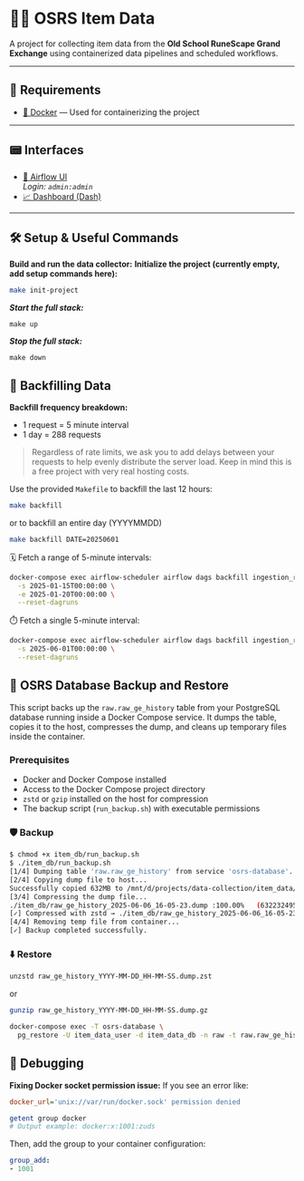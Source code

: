 # 🧙‍♂️ OSRS Item Data

A project for collecting item data from the **Old School RuneScape Grand Exchange** using containerized data pipelines and scheduled workflows.

---

## 🧰 Requirements

- [🐳 Docker](https://www.docker.com/) — Used for containerizing the project

---

## 📟 Interfaces

- [📅 Airflow UI](http://localhost:8080/home)  
  *Login: `admin:admin`*
- [📈 Dashboard (Dash)](http://localhost:8050)

---

## 🛠️ Setup & Useful Commands

**Build and run the data collector:**
**Initialize the project (currently empty, add setup commands here):**
```bash
make init-project
```
***Start the full stack:***
```
make up
```
***Stop the full stack:***
```
make down
```

## 🔁 Backfilling Data
**Backfill frequency breakdown:**
- 1 request = 5 minute interval
- 1 day = 288 requests
> Regardless of rate limits, we ask you to add delays between your requests to help evenly distribute the server load. Keep in mind this is a free project with very real hosting costs.

Use the provided `Makefile` to backfill the last 12 hours:
```bash
make backfill
```

or to backfill an entire day (YYYYMMDD)
```bash
make backfill DATE=20250601
```

🗓️ Fetch a range of 5-minute intervals:
```bash
docker-compose exec airflow-scheduler airflow dags backfill ingestion_raw_ge_history \
  -s 2025-01-15T00:00:00 \
  -e 2025-01-20T00:00:00 \
  --reset-dagruns
```

⏱️ Fetch a single 5-minute interval:
```bash
docker-compose exec airflow-scheduler airflow dags backfill ingestion_raw_ge_history \
  -s 2025-06-01T00:00:00 \
  --reset-dagruns
```

## 🔁 OSRS Database Backup and Restore
This script backs up the `raw.raw_ge_history` table from your PostgreSQL database running inside a Docker Compose service. 
It dumps the table, copies it to the host, compresses the dump, and cleans up temporary files inside the container.

### Prerequisites

- Docker and Docker Compose installed
- Access to the Docker Compose project directory
- `zstd` or `gzip` installed on the host for compression
- The backup script (`run_backup.sh`) with executable permissions

### 🛡️ Backup
```bash
$ chmod +x item_db/run_backup.sh
$ ./item_db/run_backup.sh
[1/4] Dumping table 'raw.raw_ge_history' from service 'osrs-database'...
[2/4] Copying dump file to host...
Successfully copied 632MB to /mnt/d/projects/data-collection/item_data/item_db/raw_ge_history_2025-06-06_16-05-23.dump
[3/4] Compressing the dump file...
./item_db/raw_ge_history_2025-06-06_16-05-23.dump :100.00%   (632232495 => 632245189 bytes, ./item_db/raw_ge_history_2025-06-06_16-05-23.dump.zst)
[✓] Compressed with zstd → ./item_db/raw_ge_history_2025-06-06_16-05-23.dump.zst
[4/4] Removing temp file from container...
[✓] Backup completed successfully.
```
### ⬇️ Restore
```bash
unzstd raw_ge_history_YYYY-MM-DD_HH-MM-SS.dump.zst
```
or
```bash
gunzip raw_ge_history_YYYY-MM-DD_HH-MM-SS.dump.gz
```
```bash
docker-compose exec -T osrs-database \
  pg_restore -U item_data_user -d item_data_db -n raw -t raw.raw_ge_history /tmp/raw_ge_history.dump
```

## 🐞 Debugging
**Fixing Docker socket permission issue:**
If you see an error like:
```ini
docker_url='unix://var/run/docker.sock' permission denied
```
```bash
getent group docker
# Output example: docker:x:1001:zuds
```

Then, add the group to your container configuration:
```yaml
group_add:
- 1001
```